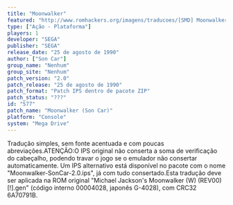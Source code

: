 ```yaml
---
title: "Moonwalker"
featured: "http://www.romhackers.org/imagens/traducoes/[SMD] Moonwalker - Son Car - 1.png"
type: ["Ação - Plataforma"]
players: 1
developer: "SEGA"
publisher: "SEGA"
release_date: "25 de agosto de 1990"
author: ["Son Car"]
group_name: "Nenhum"
group_site: "Nenhum"
patch_version: "2.0"
patch_release: "25 de agosto de 1990"
patch_format: "Patch IPS dentro de pacote ZIP"
patch_status: "???"
id: "577"
patch_name: "Moonwalker (Son Car)"
platform: "Console"
system: "Mega Drive"
---
```


Tradução simples, sem fonte acentuada e com poucas abreviações.ATENÇÃO:O IPS original não conserta a soma de verificação do cabeçalho, podendo travar o jogo se o emulador não consertar automaticamente. Um IPS alternativo está disponível no pacote com o nome "Moonwalker-SonCar-2.0.ips", já com tudo consertado.Esta tradução deve ser aplicada na ROM original "Michael Jackson's Moonwalker (W) (REV00) [!].gen" (código interno 00004028, japonês G-4028), com CRC32 6A70791B.